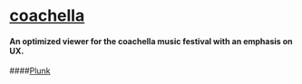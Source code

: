 # [coachella](http://kavika.me/coachella) 
#### An optimized viewer for the coachella music festival with an emphasis on UX.
####[Plunk](http://embed.plnkr.co/JZ3vnu8ArlGuhpSzzpSP/)

